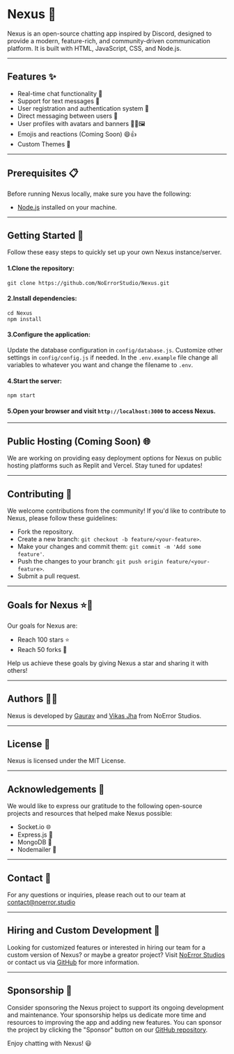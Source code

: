 # Nexus 🚀

Nexus is an open-source chatting app inspired by Discord, designed to provide a modern, feature-rich, and community-driven communication platform. It is built with HTML, JavaScript, CSS, and Node.js.

---

## Features ✨

- Real-time chat functionality 💬
- Support for text messages 📝
- User registration and authentication system 🔐
- Direct messaging between users 📩
- User profiles with avatars and banners 🙋‍♂️🖼️
- Emojis and reactions (Coming Soon) 😄👍
- Custom Themes 🌈

---

## Prerequisites 📋

Before running Nexus locally, make sure you have the following:

- [Node.js](https://nodejs.org/en/download/) installed on your machine.

---

## Getting Started 🚀
Follow these easy steps to quickly set up your own Nexus instance/server.

#### 1.Clone the repository:

```shell
git clone https://github.com/NoErrorStudio/Nexus.git
```

#### 2.Install dependencies:

```shell
cd Nexus
npm install
```

#### 3.Configure the application:

Update the database configuration in `config/database.js`.
Customize other settings in `config/config.js` if needed.
In the `.env.example` file change all variables to whatever you want
and change the filename to `.env`.

#### 4.Start the server:

```shell
npm start
```

#### 5.Open your browser and visit `http://localhost:3000` to access Nexus.

---

## Public Hosting (Coming Soon) 🌐

We are working on providing easy deployment options for Nexus on public hosting platforms such as Replit and Vercel. Stay tuned for updates!

---

## Contributing 🤝

We welcome contributions from the community! If you'd like to contribute to Nexus, please follow these guidelines:

- Fork the repository.
- Create a new branch: `git checkout -b feature/<your-feature>`.
- Make your changes and commit them: `git commit -m 'Add some feature'`.
- Push the changes to your branch: `git push origin feature/<your-feature>`.
- Submit a pull request.

---

## Goals for Nexus ⭐🍴

Our goals for Nexus are:

- Reach 100 stars ⭐
- Reach 50 forks 🍴

Help us achieve these goals by giving Nexus a star and sharing it with others!

---

## Authors 👨‍💻

Nexus is developed by [Gaurav](https://discord.com/users/891214041391988757) and [Vikas Jha](https://discord.com/users/532177714203852800) from NoError Studios.

---

## License 📄

Nexus is licensed under the MIT License.

---

## Acknowledgements 🙏

We would like to express our gratitude to the following open-source projects and resources that helped make Nexus possible:

- Socket.io 🌐
- Express.js 🚂
- MongoDB 📝
- Nodemailer 📨

---

## Contact 📧

For any questions or inquiries, please reach out to our team at [contact@noerror.studio](mailto:contact@noerror.studio)

---

## Hiring and Custom Development 💼

Looking for customized features or interested in hiring our team for a custom version of Nexus? or maybe a greator project? Visit [NoError Studios](https://www.noerrorstudios.com/) or contact us via [GitHub](https://github.com/Saizuo) for more information.

---

## Sponsorship 💖

Consider sponsoring the Nexus project to support its ongoing development and maintenance. Your sponsorship helps us dedicate more time and resources to improving the app and adding new features. You can sponsor the project by clicking the "Sponsor" button on our [GitHub repository](https://github.com/noerrorstudios/Nexus).

Enjoy chatting with Nexus! 😃
